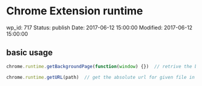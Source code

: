 # Chrome Extension runtime


wp_id: 717
Status: publish
Date: 2017-06-12 15:00:00
Modified: 2017-06-12 15:00:00


## basic usage

```js
chrome.runtime.getBackgroundPage(function(window) {})  // retrive the background page's window object
```

```js
chrome.runtime.getURL(path)  // get the absolute url for given file in extension package
```